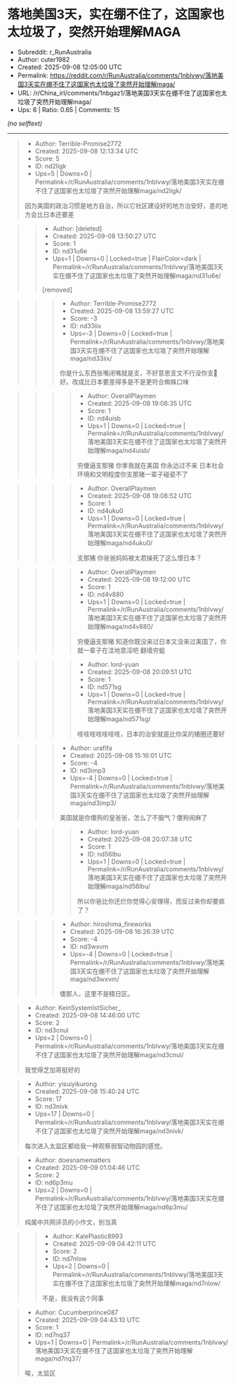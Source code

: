 # 落地美国3天，实在绷不住了，这国家也太垃圾了，突然开始理解MAGA

- Subreddit: r_RunAustralia
- Author: cuter1982
- Created: 2025-09-08 12:05:00 UTC
- Permalink: https://reddit.com/r/RunAustralia/comments/1nblvwy/落地美国3天实在绷不住了这国家也太垃圾了突然开始理解maga/
- URL: /r/China_irl/comments/1nbgaz1/落地美国3天实在绷不住了这国家也太垃圾了突然开始理解maga/
- Ups: 6 | Ratio: 0.65 | Comments: 15

_(no selftext)_

---

> - Author: Terrible-Promise2772
> - Created: 2025-09-08 12:13:34 UTC
> - Score: 5
> - ID: nd2ligk
> - Ups=5 | Downs=0 | Permalink=/r/RunAustralia/comments/1nblvwy/落地美国3天实在绷不住了这国家也太垃圾了突然开始理解maga/nd2ligk/
>
> 因为美国的政治习惯是地方自治，所以它社区建设好的地方治安好，差的地方会比日本还要差

>> - Author: [deleted]
>> - Created: 2025-09-08 13:50:27 UTC
>> - Score: 1
>> - ID: nd31u6e
>> - Ups=1 | Downs=0 | Locked=true | FlairColor=dark | Permalink=/r/RunAustralia/comments/1nblvwy/落地美国3天实在绷不住了这国家也太垃圾了突然开始理解maga/nd31u6e/
>>
>> [removed]

>>> - Author: Terrible-Promise2772
>>> - Created: 2025-09-08 13:59:27 UTC
>>> - Score: -3
>>> - ID: nd33iix
>>> - Ups=-3 | Downs=0 | Locked=true | Permalink=/r/RunAustralia/comments/1nblvwy/落地美国3天实在绷不住了这国家也太垃圾了突然开始理解maga/nd33iix/
>>>
>>> 你是什么东西张嘴闭嘴就是支，不好意思支文不行没你支🐷好。改成比日本要差得多是不是更符合蜘蛛口味

>>>> - Author: OverallPlaymen
>>>> - Created: 2025-09-08 19:08:35 UTC
>>>> - Score: 1
>>>> - ID: nd4uisb
>>>> - Ups=1 | Downs=0 | Locked=true | Permalink=/r/RunAustralia/comments/1nblvwy/落地美国3天实在绷不住了这国家也太垃圾了突然开始理解maga/nd4uisb/
>>>>
>>>> 穷傻逼支那猪 你爹我就在美国 你永远过不来 日本社会环境和文明程度你支那猪一辈子碰瓷不了

>>>> - Author: OverallPlaymen
>>>> - Created: 2025-09-08 19:08:52 UTC
>>>> - Score: 1
>>>> - ID: nd4uku0
>>>> - Ups=1 | Downs=0 | Locked=true | Permalink=/r/RunAustralia/comments/1nblvwy/落地美国3天实在绷不住了这国家也太垃圾了突然开始理解maga/nd4uku0/
>>>>
>>>> 支那猪 你爸爸妈妈被太君操死了这么恨日本？

>>>> - Author: OverallPlaymen
>>>> - Created: 2025-09-08 19:12:00 UTC
>>>> - Score: 1
>>>> - ID: nd4v880
>>>> - Ups=1 | Downs=0 | Locked=true | Permalink=/r/RunAustralia/comments/1nblvwy/落地美国3天实在绷不住了这国家也太垃圾了突然开始理解maga/nd4v880/
>>>>
>>>> 穷傻逼支那猪 知道你既没来过日本又没来过美国了，你就一辈子在洼地意淫吧 翻墙穷蛆

>>>> - Author: lord-yuan
>>>> - Created: 2025-09-08 20:09:51 UTC
>>>> - Score: 1
>>>> - ID: nd571sg
>>>> - Ups=1 | Downs=0 | Locked=true | Permalink=/r/RunAustralia/comments/1nblvwy/落地美国3天实在绷不住了这国家也太垃圾了突然开始理解maga/nd571sg/
>>>>
>>>> 吱吱吱吱吱吱吱，日本的治安就是比你呆的猪圈还要好

>>> - Author: urafifa
>>> - Created: 2025-09-08 15:16:01 UTC
>>> - Score: -4
>>> - ID: nd3imp3
>>> - Ups=-4 | Downs=0 | Locked=true | Permalink=/r/RunAustralia/comments/1nblvwy/落地美国3天实在绷不住了这国家也太垃圾了突然开始理解maga/nd3imp3/
>>>
>>> 美国就是你倭狗的皇爸爸，怎么了不服气？倭狗闹麻了

>>>> - Author: lord-yuan
>>>> - Created: 2025-09-08 20:07:38 UTC
>>>> - Score: 1
>>>> - ID: nd56lbu
>>>> - Ups=1 | Downs=0 | Locked=true | Permalink=/r/RunAustralia/comments/1nblvwy/落地美国3天实在绷不住了这国家也太垃圾了突然开始理解maga/nd56lbu/
>>>>
>>>> 所以你爸比你还烂你觉得心安理得，而反过来你却要疯了？

>>> - Author: hiroshima_fireworks
>>> - Created: 2025-09-08 16:26:39 UTC
>>> - Score: -4
>>> - ID: nd3wxvm
>>> - Ups=-4 | Downs=0 | Locked=true | Permalink=/r/RunAustralia/comments/1nblvwy/落地美国3天实在绷不住了这国家也太垃圾了突然开始理解maga/nd3wxvm/
>>>
>>> 倭那人，这里不是精日区。

> - Author: KeinSystemIstSicher_
> - Created: 2025-09-08 14:46:00 UTC
> - Score: 2
> - ID: nd3cnul
> - Ups=2 | Downs=0 | Permalink=/r/RunAustralia/comments/1nblvwy/落地美国3天实在绷不住了这国家也太垃圾了突然开始理解maga/nd3cnul/
>
> 我觉得芝加哥挺好的

> - Author: yisuiyikurong
> - Created: 2025-09-08 15:40:24 UTC
> - Score: 17
> - ID: nd3nivk
> - Ups=17 | Downs=0 | Permalink=/r/RunAustralia/comments/1nblvwy/落地美国3天实在绷不住了这国家也太垃圾了突然开始理解maga/nd3nivk/
>
> 每次进入太监区都给我一种观察弱智动物园的感觉。 

> - Author: doesnamematters
> - Created: 2025-09-09 01:04:46 UTC
> - Score: 2
> - ID: nd6p3mu
> - Ups=2 | Downs=0 | Permalink=/r/RunAustralia/comments/1nblvwy/落地美国3天实在绷不住了这国家也太垃圾了突然开始理解maga/nd6p3mu/
>
> 纯属中共网评员的小作文，别当真

>> - Author: KalePlastic8993
>> - Created: 2025-09-09 04:42:11 UTC
>> - Score: 2
>> - ID: nd7nlow
>> - Ups=2 | Downs=0 | Permalink=/r/RunAustralia/comments/1nblvwy/落地美国3天实在绷不住了这国家也太垃圾了突然开始理解maga/nd7nlow/
>>
>> 不是，我没有这个同事

> - Author: Cucumberprince087
> - Created: 2025-09-09 04:43:10 UTC
> - Score: 1
> - ID: nd7nq37
> - Ups=1 | Downs=0 | Permalink=/r/RunAustralia/comments/1nblvwy/落地美国3天实在绷不住了这国家也太垃圾了突然开始理解maga/nd7nq37/
>
> 唉，太监区
